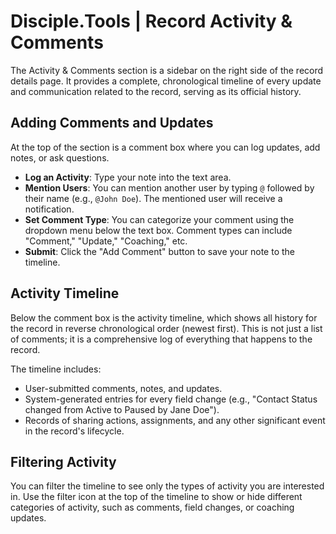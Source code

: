 # Disciple.Tools | Record Activity & Comments

The Activity & Comments section is a sidebar on the right side of the record details page. It provides a complete, chronological timeline of every update and communication related to the record, serving as its official history.

## Adding Comments and Updates

At the top of the section is a comment box where you can log updates, add notes, or ask questions.

-   **Log an Activity**: Type your note into the text area.
-   **Mention Users**: You can mention another user by typing `@` followed by their name (e.g., `@John Doe`). The mentioned user will receive a notification.
-   **Set Comment Type**: You can categorize your comment using the dropdown menu below the text box. Comment types can include "Comment," "Update," "Coaching," etc.
-   **Submit**: Click the "Add Comment" button to save your note to the timeline.

## Activity Timeline

Below the comment box is the activity timeline, which shows all history for the record in reverse chronological order (newest first). This is not just a list of comments; it is a comprehensive log of everything that happens to the record.

The timeline includes:
-   User-submitted comments, notes, and updates.
-   System-generated entries for every field change (e.g., "Contact Status changed from Active to Paused by Jane Doe").
-   Records of sharing actions, assignments, and any other significant event in the record's lifecycle.

## Filtering Activity

You can filter the timeline to see only the types of activity you are interested in. Use the filter icon at the top of the timeline to show or hide different categories of activity, such as comments, field changes, or coaching updates. 